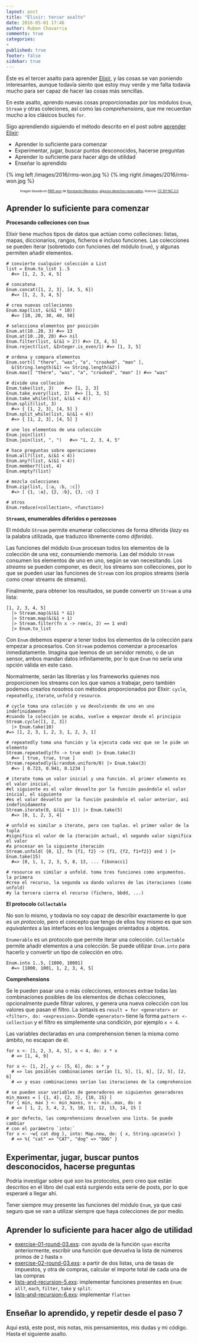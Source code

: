 ```yaml
---
layout: post
title: "Elixir: tercer asalto"
date: 2016-05-01 17:46
author: Ruben Chavarria
comments: true
categories: 
- 
published: true
footer: false
sidebar: true
---
```


Éste es el tercer asalto para aprender [Elixir], y las cosas se van poniendo
interesantes, aunque todavía siento que estoy muy verde y me falta todavía
mucho para ser capaz de hacer las cosas más sencillas.

En este asalto, aprendo nuevas cosas proporcionadas por los módulos `Enum`,
`Stream` y otras coleciones, así como las *comprehensions*, que me recuerdan
mucho a los clásicos bucles `for`.

Sigo aprendiendo siguiendo el método descrito en el post sobre [aprender Elixir]:

- Aprender lo suficiente para comenzar
- Experimentar, jugar, buscar puntos desconocidos, hacerse preguntas
- Aprender lo suficiente para hacer algo de utilidad
- Enseñar lo aprendido

{% img left /images/2016/rms-won.jpg %}
{% img right /images/2016/rms-won.jpg %}

<div style="text-align: center">
  <span style="font-size: 60%">
Imagen basada en <a href="https://flic.kr/p/2PDNng">RMS won</a> de <a href="https://www.flickr.com/photos/kmerenkov/">Konstantin Merenkov</a>, <a href="https://creativecommons.org/licenses/by-nc/2.0/">algunos derechos reservados</a>, licencia: <a href="https://creativecommons.org/licenses/by-nc/2.0/legalcode">CC BY-NC 2.0</a>
  </span>
</div>

<!-- more -->

## Aprender lo suficiente para comenzar

**Procesando colleciones con `Enum`**

Elixir tiene muchos tipos de datos que actúan como colleciones: listas, mapas,
diccionarios, rangos, ficheros e incluso funciones. Las colecciones se pueden
iterar (sobretodo con funciones del módulo `Enum`), y algunas permiten añadir
elementos.

```
# convierte cualquier colección a List
list = Enum.to_list 1..5
  #=> [1, 2, 3, 4, 5]

# concatena
Enum.concat([1, 2, 3], [4, 5, 6])
  #=> [1, 2, 3, 4, 5]

# crea nuevas colleciones
Enum.map(list, &(&1 * 10))
  #=> [10, 20, 30, 40, 50]

# selecciona elementos por posición
Enum.at(10..20, 3) #=> 13
Enum.at(10..20, 20) #=> nil
Enum.filter(list, &(&1 > 2)) #=> [3, 4, 5]
Enum.reject(list, &Integer.is_even/1) #=> [1, 3, 5]

# ordena y compara elementos
Enum.sort([ "there", "was", "a", "crooked", "man" ], 
  &(String.length(&1) <= String.length(&2))
Enum.max([ "there", "was", "a", "crooked", "man" ]) #=> "was"

# divide una colleción
Enum.take(list, 3)    #=> [1, 2, 3]
Enum.take_every(list, 2)  #=> [1, 3, 5]
Enum.take_while(list, &(&1 < 4))
Enum.split(list, 3)
  #=> { [1, 2, 3], [4, 5] }
Enum.split_while(list, &(&1 < 4))
  #=> { [1, 2, 3], [4, 5] }

# une los elementos de una colección
Enum.join(list)
Enum.join(list, ", ")   #=> "1, 2, 3, 4, 5"

# hace preguntas sobre operaciones
Enum.all?(list, &(&1 < 4))
Enum.any?(list, &(&1 < 4))
Enum.member?(list, 4)
Enum.empty?(list)

# mezcla colecciones
Enum.zip(list, [:a, :b, :c])
  #=> [ {1, :a}, {2, :b}, {3, :c} ]

# otros
Enum.reduce(<collection>, <function>)
```

**`Stream`s, enumerables diferidos o perezosos**

El módulo `Stream` permite enumerar collecciones de forma diferida (*lazy* es
la palabra utilizada, que traduzco libremente como *diferida*).

Las funciones del módulo `Enum` procesan todos los elementos de la colección de
una vez, consumiendo memoria. Las del módulo `Stream` consumen los elementos de
uno en uno, según se van necesitando. Los *streams* se pueden componer, es
decir, los streams son collecciones, por lo que se pueden usar las funciones de
`Stream` con los propios streams (sería como crear streams de streams).

Finalmente, para obtener los resultados, se puede convertir un `Stream` a una
lista:

```
[1, 2, 3, 4, 5]
  |> Stream.map(&(&1 * &1)
  |> Stream.map(&(&1 + 1)
  |> Stream.filter(fn x -> rem(x, 2) == 1 end)
  |> Enum.to_list
```

Con `Enum` debemos esperar a tener todos los elementos de la colección para
empezar a procesarlos. Con `Stream` podemos comenzar a procesarlos
inmediatamente. Imagina que leemos de un servidor remoto, o de un sensor, ambos
mandan datos infinitamente, por lo que `Enum` no sería una opción válida en
este caso.

Normalmente, serán las librerías y los frameworks quienes nos proporcionen los
streams con los que vamos a trabajar, pero también podemos crearlos nosotros
con métodos proporcionados por Elixir: `cycle`, `repeatedly`, `iterate`,
`unfold` y `resource`.

```
# cycle toma una coleción y va devolviendo de uno en uno indefinidamente
#cuando la colección se acaba, vuelve a empezar desde el principio
Stream.cycle([1, 2, 3])
  |> Enum.take(10)
#=> [1, 2, 3, 1, 2, 3, 1, 2, 3, 1]

# repeatedly toma una función y la ejecuta cada vez que se le pide un elemento
Stream.repeatedly(fn -> true end) |> Enum.take(3)
  #=> [ true, true, true ]
Stream.repeatedly(&:random.uniform/0) |> Enum.take(3)
  #=> [ 0.723, 0.941, 0.1234 ]

# iterate toma un valor inicial y una función. el primer elemento es el valor inicial,
#el siguiente es el valor devuelto por la función pasándole el valor inicial, el siguiente
#es el valor devuelto por la función pasándole el valor anterior, así indefinidamente
Stream.iterate(0, &(&1 + 1)) |> Enum.take(5)
  #=> [0, 1, 2, 3, 4]

# unfold es similar a iterate, pero con tuplas. el primer valor de la tupla
#significa el valor de la iteración actual, el segundo valor significa el valor
#a procesar en la siguiente iteración
Stream.unfold( {0, 1}, fn {f1, f2} -> {f1, {f2, f1+f2}} end ) |> Enum.take(15)
  #=> [0, 1, 1, 2, 3, 5, 8, 13, ... fibonacci]

# resource es similar a unfold. toma tres funciones como argumentos. la primera
#crea el recurso, la segunda va dando valores de las iteraciones (como unfold)
#y la tercera cierra el recurso (fichero, bbdd, ...)
```

**El protocolo `Collectable`**

No son lo mismo, y todavía no soy capaz de describir exactamente lo que es un
*protocolo*, pero el concepto que tengo de ellos hoy mismo es que son
*equivalentes* a las interfaces en los lenguajes orientados a objetos.

`Enumerable` es un protocolo que permite iterar una colección. `Collectable`
permite añadir elementos a una colección. Se puede utilizar `Enum.into` para
hacerlo y convertir un tipo de colección en otro.

```
Enum.into 1..5, [1000, 10001]
  #=> [1000, 1001, 1, 2, 3, 4, 5]
```

**Comprehensions**

Se le pueden pasar una o más colecciones, entonces extrae todas las
combinaciones posibles de los elementos de dichas colecciones, opcionalmente
puede filtrar valores, y genera una nueva colección con los valores que pasan
el filtro. La sintaxis es `result = for <generator> or <filter>, do:
<expression>`. Donde `<generator>` tiene la forma `pattern <- collection` y el
filtro es simplemente una condición, por ejemplo `x < 4`.

Las variables declaradas en una comprehension tienen la misma como ámbito, no
escapan de él.

```
for x <- [1, 2, 3, 4, 5], x < 4, do: x * x
  # => [1, 4, 9]

for x <- [1, 2], y <- [5, 6], do: x * y
  # => las posibles combinaciones serían [1, 5], [1, 6], [2, 5], [2, 6]
  # => y esas combinaciones serían las iteraciones de la comprehension

# se pueden usar variables de generadores en siguientes generadores
min_maxes = [ {1, 4}, {2, 3}, {10, 15} ]
for { min, max } <- min_maxes, n <- min..max, do: n
  # => [ 1, 2, 3, 4, 2, 3, 10, 11, 12, 13, 14, 15 ]

# por defecto, las comprehensions devuelven una lista. Se puede cambiar
# con el parámetro `into:`
for x <- ~w{ cat dog }, into: Map.new, do: { x, String.upcase(x) }
  # => %{ "cat" => "CAT", "dog" => "DOG" }
```

## Experimentar, jugar, buscar puntos desconocidos, hacerse preguntas

Podría investigar sobre qué son los protocolos, pero creo que están descritos
en el libro del cual está surgiendo esta serie de posts, por lo que esperaré a
llegar ahí.

Tener siempre muy presente las funciones del módulo `Enum`, ya que casi seguro
que se van a utilizar siempre que haya colecciones de por medio.

## Aprender lo suficiente para hacer algo de utilidad

- [exercise-01-round-03.exs]: con ayuda de la función `span` escrita anteriormente, escribir una función que devuelva la lista de números primos de `2` hasta `n`
- [exercise-02-round-03.exs]: a partir de dos listas, una de tasas de impuestos, y otra de compras, calcular el importe total de cada una de las compras
- [lists-and-recursion-5.exs]: implementar funciones presentes en `Enum`: `all?`, `each`, `filter`, `take` y `split`.
- [lists-and-recursion-6.exs]: implementar `flatten`

## Enseñar lo aprendido, y repetir desde el paso 7

Aquí está, este post, mis notas, mis pensamientos, mis dudas y mi código. Hasta el siguiente asalto.

[Elixir]: http://elixir-lang.org/
[aprender Elixir]: /blog/2016/01/17/aprendiendo-elixir/
[exercise-01-round-03.exs]: https://github.com/rchavarria/learning-elixir/blob/master/code/round-03/exercise-01-round-03.exs
[exercise-02-round-03.exs]: https://github.com/rchavarria/learning-elixir/blob/master/code/round-03/exercise-02-round-03.exs
[lists-and-recursion-5.exs]: https://github.com/rchavarria/learning-elixir/blob/master/code/round-03/lists-and-recursion-5.exs
[lists-and-recursion-6.exs]: https://github.com/rchavarria/learning-elixir/blob/master/code/round-03/lists-and-recursion-6.exs

